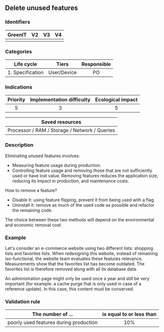 ## Delete unused features

### Identifiers

| GreenIT | V2  | V3  | V4  |
| :-----: | :-: | :-: | :-: |
|         |     |     |     |

### Categories

|    Life cycle    |    Tiers    | Responsible |
| :--------------: | :---------: | :---------: |
| 1. Specification | User/Device |     PO      |

### Indications

| Priority | Implementation difficulty | Ecological impact |
| :------: | :-----------------------: | :---------------: |
|    5     |             3             |         5         |

|                Saved resources                |
| :-------------------------------------------: |
| Processor / RAM / Storage / Network / Queries |

### Description

Eliminating unused features involves:

- Measuring feature usage during production.
- Controlling feature usage and removing those that are not sufficiently used or have lost value.
  Removing features reduces the application size, reducing its impact in production, and maintenance costs.

How to remove a feature?

- Disable it: using feature flipping, prevent it from being used with a flag.
- Uninstall it: remove as much of the used code as possible and refactor the remaining code.

The choice between these two methods will depend on the environmental and economic removal cost.

### Example

Let's consider an e-commerce website using two different lists: shopping lists and favorites lists. When redesigning this website, instead of remaining iso-functional, the website team evaluates these features relevance. Measurements show that the favorites list has become outdated. The favorites list is therefore removed along with all its database data.

An administration page might only be used once a year and still be very important (for example: a cache purge that is only used in case of a reference update). In this case, this content must be conserved.

### Validation rule

| The number of ...                      | is equal to or less than |
| -------------------------------------- | :----------------------: |
| poorly used features during production |           10%            |
